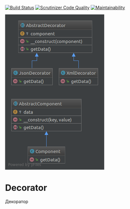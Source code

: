 [![Build Status](https://travis-ci.org/Jagepard/PhpDesignPatterns-Decorator.svg?branch=master)](https://travis-ci.org/Jagepard/PhpDesignPatterns-Decorator)
[![Scrutinizer Code Quality](https://scrutinizer-ci.com/g/Jagepard/PhpDesignPatterns-Decorator/badges/quality-score.png?b=master)](https://scrutinizer-ci.com/g/Jagepard/PhpDesignPatterns-Decorator/?branch=master)
[![Maintainability](https://api.codeclimate.com/v1/badges/7a6e4faef5f3bedee182/maintainability)](https://codeclimate.com/github/Jagepard/PhpDesignPatterns-Decorator/maintainability)

![Decorator](https://github.com/Jagepard/PhpDesignPatterns-Decorator/blob/master/Decorator.png?raw=true "Decorator")


# Decorator
Декоратор
